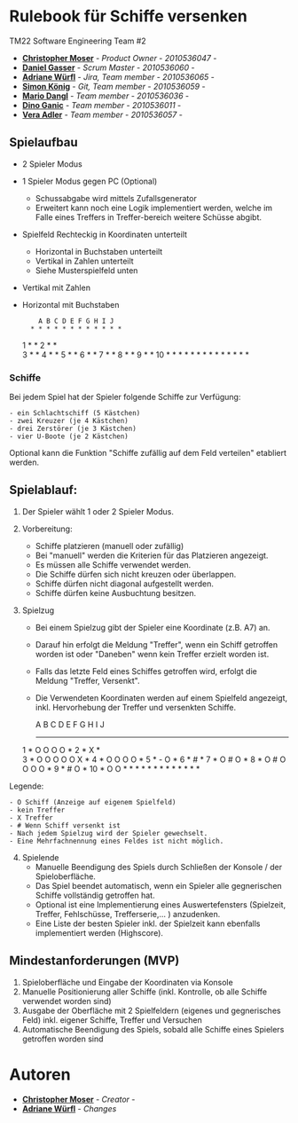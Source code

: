 # Rulebook für Schiffe versenken
TM22 Software Engineering Team #2
- **[Christopher Moser](mailto:christopher.moser@stud.fh-campuswien.ac.at)** - *Product Owner* - *2010536047* -
- **[Daniel Gasser](mailto:daniel.gasser1@stud.fh-campuswien.ac.at)** - *Scrum Master* - *2010536060* -
- **[Adriane Würfl](mailto:adriane.wuerfl@stud.fh-campuswien.ac.at)** - *Jira, Team member* - *2010536065* -
- **[Simon König](mailto:simon.koenig@stud.fh-campuswien.ac.at)** - *Git, Team member* - *2010536059* -
- **[Mario Dangl](mailto:mario.dangl@stud.fh-campuswien.ac.at)** - *Team member* - *2010536036* - 
- **[Dino Ganic](mailto:dino.ganic@stud.fh-campuswien.ac.at)** - *Team member* - *2010536011* -
- **[Vera Adler](mailto:vera.adler@stud.fh-campuswien.ac.at)** - *Team member* - *2010536057* -

## Spielaufbau
- 2 Spieler Modus 
- 1 Spieler Modus gegen PC (Optional)
  - Schussabgabe wird mittels Zufallsgenerator 
  - Erweitert kann noch eine Logik implementiert werden, welche im Falle eines Treffers in Treffer-bereich weitere Schüsse abgibt.  
- Spielfeld Rechteckig in Koordinaten unterteilt
  - Horizontal in Buchstaben unterteilt 
  - Vertikal in Zahlen unterteilt
  - Siehe Musterspielfeld unten
- Vertikal mit Zahlen
- Horizontal mit Buchstaben



          A B C D E F G H I J 
        * * * * * * * * * * * * 
    1   *                     *	
    2   *                     * 		
    3   *                     *
    4   *                     *
    5   *                     *
    6   *                     *
    7   *                     *
    8   *                     *
    9   *                     *
    10  *                     *
        * * * * * * * * * * * *


### Schiffe 
Bei jedem Spiel hat der Spieler folgende Schiffe zur Verfügung:

    - ein Schlachtschiff (5 Kästchen)
    - zwei Kreuzer (je 4 Kästchen)
    - drei Zerstörer (je 3 Kästchen)
    - vier U-Boote (je 2 Kästchen)
    
Optional kann die Funktion "Schiffe zufällig auf dem Feld verteilen" etabliert werden. 


## Spielablauf:
1. Der Spieler wählt 1 oder 2 Spieler Modus.
2. Vorbereitung:

    - Schiffe platzieren (manuell oder zufällig)
    - Bei "manuell" werden die Kriterien für das Platzieren angezeigt. 
    - Es müssen alle Schiffe verwendet werden. 
    - Die Schiffe dürfen sich nicht kreuzen oder überlappen. 
    - Schiffe dürfen nicht diagonal aufgestellt werden. 
    - Schiffe dürfen keine Ausbuchtung besitzen.
    
3. Spielzug
    - Bei einem Spielzug gibt der Spieler eine Koordinate (z.B. A7) an. 
    - Darauf hin erfolgt die Meldung "Treffer", wenn ein Schiff getroffen worden ist oder "Daneben" wenn kein Treffer erzielt worden ist. 
    - Falls das letzte Feld eines Schiffes getroffen wird, erfolgt die Meldung "Treffer, Versenkt". 
    - Die Verwendeten Koordinaten werden auf einem Spielfeld angezeigt, inkl. Hervorhebung der Treffer und versenkten Schiffe.



         A B C D E F G H I J 
       * * * * * * * * * * * *
    1  *   O O     O O       *
    2  *               X     * 		
    3  * O O O O O     X     *
    4  *     O O O     O     *
    5  *     -         O     *
    6  *     #               *
    7  * O   #     O         *
    8  * O   #     O   O O O *
    9  *     #     O         *
    10 *                 O O *
       * * * * * * * * * * * *



  Legende:

    - O Schiff (Anzeige auf eigenem Spielfeld) 
    - kein Treffer 
    - X Treffer 
    - # Wenn Schiff versenkt ist
    - Nach jedem Spielzug wird der Spieler gewechselt. 
    - Eine Mehrfachnennung eines Feldes ist nicht möglich. 

4. Spielende 
   - Manuelle Beendigung des Spiels durch Schließen der Konsole / der Spieloberfläche. 
   - Das Spiel beendet automatisch, wenn ein Spieler alle gegnerischen Schiffe vollständig getroffen hat. 
   - Optional ist eine Implementierung eines Auswertefensters (Spielzeit, Treffer, Fehlschüsse, Trefferserie,... ) anzudenken. 
   - Eine Liste der besten Spieler inkl. der Spielzeit kann ebenfalls implementiert werden (Highscore). 
   

## Mindestanforderungen (MVP)
1. Spieloberfläche und Eingabe der Koordinaten via Konsole 
2. Manuelle Positionierung aller Schiffe (inkl. Kontrolle, ob alle Schiffe verwendet worden sind) 
3. Ausgabe der Oberfläche mit 2 Spielfeldern (eigenes und gegnerisches Feld) inkl. eigener Schiffe, Treffer und Versuchen
4. Automatische Beendigung des Spiels, sobald alle Schiffe eines Spielers getroffen worden sind 


# Autoren
- **[Christopher Moser](https://www.linkedin.com/in/christopher-moser-826658141/)** - *Creator* -
- **[Adriane Würfl]()** - *Changes* 
